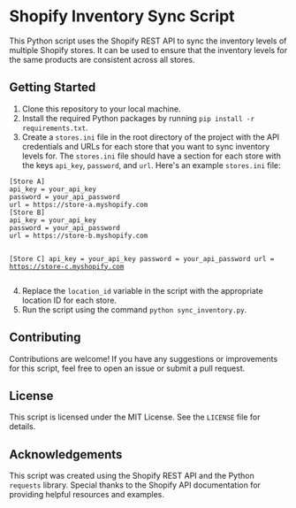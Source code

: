 <!DOCTYPE html>
<html>
<head>
	<title>Shopify Inventory Sync Script</title>
</head>
<body>
	<h1>Shopify Inventory Sync Script</h1>
	<p>This Python script uses the Shopify REST API to sync the inventory levels of multiple Shopify stores. It can be used to ensure that the inventory levels for the same products are consistent across all stores.</p>
	<h2>Getting Started</h2>
	<ol>
		<li>Clone this repository to your local machine.</li>
		<li>Install the required Python packages by running <code>pip install -r requirements.txt</code>.</li>
		<li>Create a <code>stores.ini</code> file in the root directory of the project with the API credentials and URLs for each store that you want to sync inventory levels for. The <code>stores.ini</code> file should have a section for each store with the keys <code>api_key</code>, <code>password</code>, and <code>url</code>. Here's an example <code>stores.ini</code> file:</li>
	</ol>
	<pre><code>[Store A]
api_key = your_api_key
password = your_api_password
url = https://store-a.myshopify.com
[Store B]
api_key = your_api_key
password = your_api_password
url = https://store-b.myshopify.com

[Store C]
api_key = your_api_key
password = your_api_password
url = https://store-c.myshopify.com
</code></pre>
<ol start="4">
<li>Replace the <code>location_id</code> variable in the script with the appropriate location ID for each store.</li>
<li>Run the script using the command <code>python sync_inventory.py</code>.</li>
</ol>
<h2>Contributing</h2>
<p>Contributions are welcome! If you have any suggestions or improvements for this script, feel free to open an issue or submit a pull request.</p>
<h2>License</h2>
<p>This script is licensed under the MIT License. See the <code>LICENSE</code> file for details.</p>
<h2>Acknowledgements</h2>
<p>This script was created using the Shopify REST API and the Python <code>requests</code> library. Special thanks to the Shopify API documentation for providing helpful resources and examples.</p>

</body>
</html>
